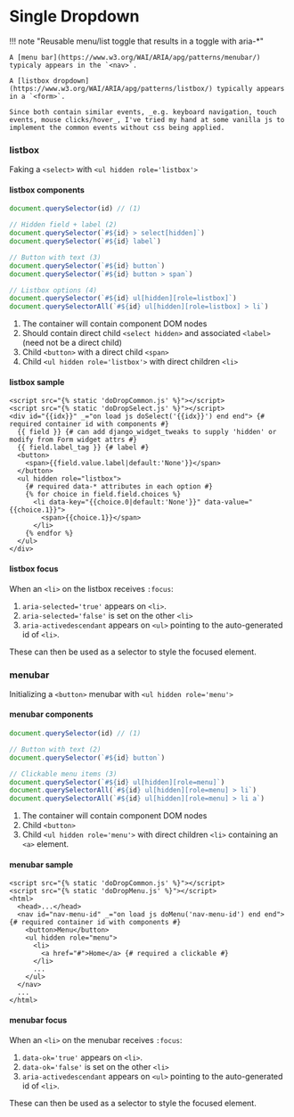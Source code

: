 # Single Dropdown

!!! note "Reusable menu/list toggle that results in a toggle with aria-*"

    A [menu bar](https://www.w3.org/WAI/ARIA/apg/patterns/menubar/) typicaly appears in the `<nav>`.

    A [listbox dropdown](https://www.w3.org/WAI/ARIA/apg/patterns/listbox/) typically appears in a `<form>`.

    Since both contain similar events, _e.g. keyboard navigation, touch events, mouse clicks/hover_, I've tried my hand at some vanilla js to implement the common events without css being applied.

### listbox

Faking a `<select>` with `<ul hidden role='listbox'>`

#### listbox components

```js title="Javascript checks"
document.querySelector(id) // (1)

// Hidden field + label (2)
document.querySelector(`#${id} > select[hidden]`)
document.querySelector(`#${id} label`)

// Button with text (3)
document.querySelector(`#${id} button`)
document.querySelector(`#${id} button > span`)

// Listbox options (4)
document.querySelector(`#${id} ul[hidden][role=listbox]`)
document.querySelectorAll(`#${id} ul[hidden][role=listbox] > li`)
```

1. The container will contain component DOM nodes
2. Should contain direct child `<select hidden>` and associated `<label>` (need not be a direct child)
3. Child `<button>` with a direct child `<span>`
4. Child `<ul hidden role='listbox'>` with direct children `<li>`

#### listbox sample

```jinja title="doSelect(id-of-container-node)" linenums="1" hl_lines="4"
<script src="{% static 'doDropCommon.js' %}"></script>
<script src="{% static 'doDropSelect.js' %}"></script>
<div id="{{idx}}" _="on load js doSelect('{{idx}}') end end"> {# required container id with components #}
  {{ field }} {# can add django_widget_tweaks to supply 'hidden' or modify from Form widget attrs #}
  {{ field.label_tag }} {# label #}
  <button>
    <span>{{field.value.label|default:'None'}}</span>
  </button>
  <ul hidden role="listbox">
    {# required data-* attributes in each option #}
    {% for choice in field.field.choices %}
      <li data-key="{{choice.0|default:'None'}}" data-value="{{choice.1}}">
        <span>{{choice.1}}</span>
      </li>
    {% endfor %}
  </ul>
</div>
```

#### listbox focus

When an `<li>` on the listbox receives `:focus`:

1. `aria-selected='true'` appears on `<li>`.
2. `aria-selected='false'` is set on the other `<li>`
3. `aria-activedescendant` appears on `<ul>` pointing to the auto-generated id of `<li>`.

These can then be used as a selector to style the focused element.

### menubar

Initializing a `<button>` menubar with `<ul hidden role='menu'>`

#### menubar components

```js title="Javascript checks"
document.querySelector(id) // (1)

// Button with text (2)
document.querySelector(`#${id} button`)

// Clickable menu items (3)
document.querySelector(`#${id} ul[hidden][role=menu]`)
document.querySelectorAll(`#${id} ul[hidden][role=menu] > li`)
document.querySelectorAll(`#${id} ul[hidden][role=menu] > li a`)
```

1. The container will contain component DOM nodes
2. Child `<button>`
3. Child `<ul hidden role='menu'>` with direct children `<li>` containing an `<a>` element.

#### menubar sample

```jinja title="doSelect(id-of-container-node)" linenums="1" hl_lines="5"
<script src="{% static 'doDropCommon.js' %}"></script>
<script src="{% static 'doDropMenu.js' %}"></script>
<html>
  <head>...</head>
  <nav id="nav-menu-id" _="on load js doMenu('nav-menu-id') end end"> {# required container id with components #}
    <button>Menu</button>
    <ul hidden role="menu">
      <li>
        <a href="#">Home</a> {# required a clickable #}
      </li>
      ...
    </ul>
  </nav>
  ...
</html>
```

#### menubar focus

When an `<li>` on the menubar receives `:focus`:

1. `data-ok='true'` appears on `<li>`.
2. `data-ok='false'` is set on the other `<li>`
3. `aria-activedescendant` appears on `<ul>` pointing to the auto-generated id of `<li>`.

These can then be used as a selector to style the focused element.
